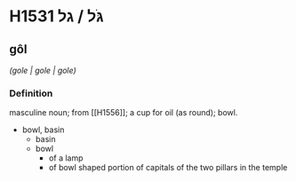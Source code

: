# H1531 גֹּל / גל

## gôl

_(gole | ɡole | ɡole)_

### Definition

masculine noun; from [[H1556]]; a cup for oil (as round); bowl.

- bowl, basin
    - basin
    - bowl
        - of a lamp
        - of bowl shaped portion of capitals of the two pillars in the temple
